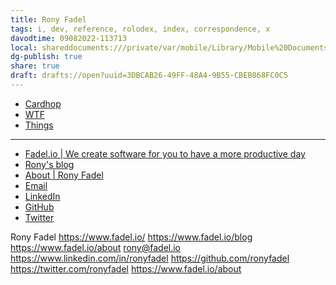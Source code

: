 ```yaml
---
title: Rony Fadel
tags: i, dev, reference, rolodex, index, correspondence, x
davodtime: 09082022-113713
local: shareddocuments:///private/var/mobile/Library/Mobile%20Documents/iCloud~md~obsidian/Documents/OBSHIDDIAN/drafts/3DBCAB26-49FF-48A4-9B55-CBEB868FC0C5.md
dg-publish: true
share: true
draft: drafts://open?uuid=3DBCAB26-49FF-48A4-9B55-CBEB868FC0C5
---
```


- [Cardhop](x-cardhop://show?id=contact:1411610F-92E1-4754-97E8-19B816497570&contact=Rony%20Fadel)
- [WTF](https://davidblue.wtf/drafts/3DBCAB26-49FF-48A4-9B55-CBEB868FC0C5.html)
- [Things](things:///show?id=6G88rAwoFdQufsx3qzdKpy)

---

- [Fadel.io | We create software for you to have a more productive day](https://www.fadel.io/)
- [Rony's blog](https://www.fadel.io/blog)
- [About | Rony Fadel](https://www.fadel.io/about)
- [Email](mailto:rony@fadel.io)
- [LinkedIn](https://www.linkedin.com/in/ronyfadel)
- [GitHub](https://github.com/ronyfadel)
- [Twitter](https://twitter.com/ronyfadel)


Rony Fadel
https://www.fadel.io/
https://www.fadel.io/blog
https://www.fadel.io/about
rony@fadel.io
https://www.linkedin.com/in/ronyfadel
https://github.com/ronyfadel
https://twitter.com/ronyfadel
https://www.fadel.io/about
